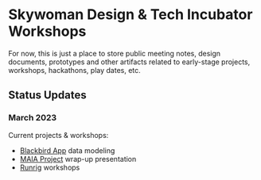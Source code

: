 # Skywoman Design & Tech Incubator Workshops
For now, this is just a place to store public meeting notes, design documents, prototypes and other artifacts related to early-stage projects, workshops, hackathons, play dates, etc.

## Status Updates
### March 2023
Current projects & workshops:
- [Blackbird App](https://www.skywoman.community/post/skywoman-stories-blackbird) data modeling
- [MAIA Project](https://github.com/skywoman/multifarm-aggregation-info-arch/) wrap-up presentation
- [Runrig](https://comfy-pithivier-6b2f4b.netlify.app/) workshops
